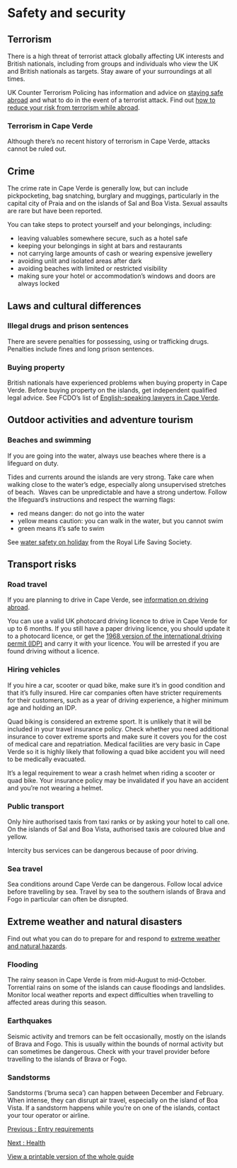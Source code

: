 # Safety and security

## Terrorism

There is a high threat of terrorist attack globally affecting UK interests and British nationals, including from groups and individuals who view the UK and British nationals as targets. Stay aware of your surroundings at all times.

UK Counter Terrorism Policing has information and advice on [staying safe abroad](https://www.counterterrorism.police.uk/safetyadvice/) and what to do in the event of a terrorist attack. Find out [how to reduce your risk from terrorism while abroad](https://www.gov.uk/guidance/reduce-your-risk-from-terrorism-while-abroad).

### Terrorism in Cape Verde

Although there’s no recent history of terrorism in Cape Verde, attacks cannot be ruled out.

## Crime

The crime rate in Cape Verde is generally low, but can include pickpocketing, bag snatching, burglary and muggings, particularly in the capital city of Praia and on the islands of Sal and Boa Vista. Sexual assaults are rare but have been reported.

You can take steps to protect yourself and your belongings, including:

* leaving valuables somewhere secure, such as a hotel safe
* keeping your belongings in sight at bars and restaurants
* not carrying large amounts of cash or wearing expensive jewellery
* avoiding unlit and isolated areas after dark
* avoiding beaches with limited or restricted visibility
* making sure your hotel or accommodation’s windows and doors are always locked

## Laws and cultural differences

### Illegal drugs and prison sentences

There are severe penalties for possessing, using or trafficking drugs. Penalties include fines and long prison sentences.

### Buying property

British nationals have experienced problems when buying property in Cape Verde. Before buying property on the islands, get independent qualified legal advice. See FCDO’s list of [English-speaking lawyers in Cape Verde](https://find-a-professional-service-abroad.service.csd.fcdo.gov.uk/find/lawyers?country=Cape%20Verde).

## Outdoor activities and adventure tourism

### Beaches and swimming

If you are going into the water, always use beaches where there is a lifeguard on duty.

Tides and currents around the islands are very strong. Take care when walking close to the water’s edge, especially along unsupervised stretches of beach.  Waves can be unpredictable and have a strong undertow. Follow the lifeguard’s instructions and respect the warning flags:

* red means danger: do not go into the water
* yellow means caution: you can walk in the water, but you cannot swim
* green means it’s safe to swim

See [water safety on holiday](https://www.rlss.org.uk/safety-on-holiday) from the Royal Life Saving Society.

## Transport risks

### Road travel

If you are planning to drive in Cape Verde, see [information on driving abroad](https://www.gov.uk/driving-abroad).

You can use a valid UK photocard driving licence to drive in Cape Verde for up to 6 months. If you still have a paper driving licence, you should update it to a photocard licence, or get the [1968 version of the international driving permit (IDP)](https://www.gov.uk/driving-abroad/international-driving-permit) and carry it with your licence. You will be arrested if you are found driving without a licence.

### Hiring vehicles

If you hire a car, scooter or quad bike, make sure it’s in good condition and that it’s fully insured. Hire car companies often have stricter requirements for their customers, such as a year of driving experience, a higher minimum age and holding an IDP.

Quad biking is considered an extreme sport. It is unlikely that it will be included in your travel insurance policy. Check whether you need additional insurance to cover extreme sports and make sure it covers you for the cost of medical care and repatriation. Medical facilities are very basic in Cape Verde so it is highly likely that following a quad bike accident you will need to be medically evacuated.

It’s a legal requirement to wear a crash helmet when riding a scooter or quad bike. Your insurance policy may be invalidated if you have an accident and you’re not wearing a helmet.

### Public transport

Only hire authorised taxis from taxi ranks or by asking your hotel to call one. On the islands of Sal and Boa Vista, authorised taxis are coloured blue and yellow.

Intercity bus services can be dangerous because of poor driving.

### Sea travel

Sea conditions around Cape Verde can be dangerous. Follow local advice before travelling by sea. Travel by sea to the southern islands of Brava and Fogo in particular can often be disrupted.

## Extreme weather and natural disasters

Find out what you can do to prepare for and respond to [extreme weather and natural hazards](https://www.gov.uk/guidance/tropical-cyclones).

### Flooding

The rainy season in Cape Verde is from mid-August to mid-October. Torrential rains on some of the islands can cause floodings and landslides. Monitor local weather reports and expect difficulties when travelling to affected areas during this season.

### Earthquakes

Seismic activity and tremors can be felt occasionally, mostly on the islands of Brava and Fogo. This is usually within the bounds of normal activity but can sometimes be dangerous. Check with your travel provider before travelling to the islands of Brava or Fogo.

### Sandstorms

Sandstorms (‘bruma seca’) can happen between December and February. When intense, they can disrupt air travel, especially on the island of Boa Vista. If a sandstorm happens while you’re on one of the islands, contact your tour operator or airline.

[Previous
:
Entry requirements](/foreign-travel-advice/cape-verde/entry-requirements)

[Next
:
Health](/foreign-travel-advice/cape-verde/health)

[View a printable version of the whole guide](/foreign-travel-advice/cape-verde/print)